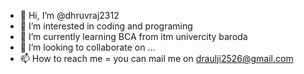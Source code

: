 - 👋 Hi, I’m @dhruvraj2312
- 👀 I’m interested in coding and programing
- 🌱 I’m currently learning BCA from itm univercity baroda
- 💞️ I’m looking to collaborate on ...
- 📫 How to reach me = you can mail me on draulji2526@gmail.com

<!---
dhruvraj2312/dhruvraj2312 is a ✨ special ✨ repository because its `README.md` (this file) appears on your GitHub profile.
You can click the Preview link to take a look at your changes.
--->
